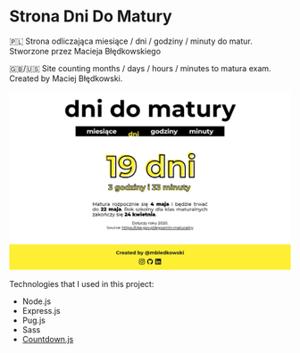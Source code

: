 # Strona Dni Do Matury
🇵🇱 Strona odliczająca miesiące / dni / godziny / minuty do matur. Stworzone przez Macieja Błędkowskiego

🇬🇧/🇺🇸 Site counting months / days / hours / minutes to matura exam. Created by Maciej Błędkowski.

![Thumbnail](/public/img/thumbnail.jpg)

Technologies that I used in this project:
 - Node.js
 - Express.js
 - Pug.js
 - Sass
 - [Countdown.js](https://github.com/mckamey/countdownjs)
 
